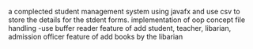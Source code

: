 a complected student management system using javafx and use csv to store the details for the stdent forms.
implementation of oop concept
file handling -use buffer reader
feature of add student, teacher, libarian, admission officer
feature of add books by the libarian
